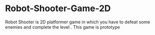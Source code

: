 # Robot-Shooter-Game-2D
Robot Shooter is 2D platformer game in which you have to defeat some enemies and complete the level . This game is prototype 
